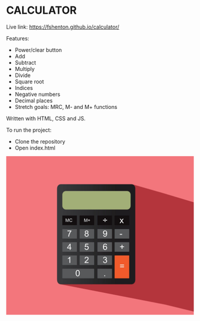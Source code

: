 # CALCULATOR #

Live link: https://fshenton.github.io/calculator/

Features:
- Power/clear button
- Add
- Subtract
- Multiply
- Divide
- Square root
- Indices 
- Negative numbers
- Decimal places
- Stretch goals: MRC, M- and M+ functions

Written with HTML, CSS and JS.

To run the project:
- Clone the repository
- Open index.html

![calculator](assets/images/calculator.jpg)